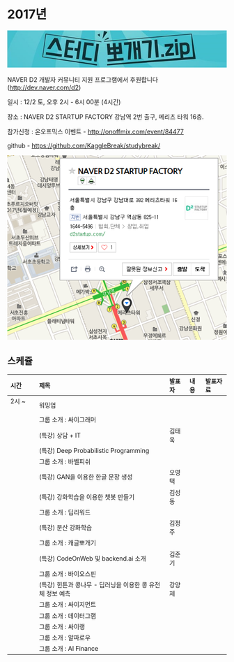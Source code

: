 # 2017년

![](img/title.jpg)

 NAVER D2 개발자 커뮤니티 지원 프로그램에서 후원합니다(http://dev.naver.com/d2)
 
 일시 : 12/2 토, 오후 2시 - 6시 00분 (4시간)
 
 장소 : NAVER D2 STARTUP FACTORY
       강남역 2번 출구, 메리츠 타워 16층.
 
 참가신청 : 온오프믹스 이벤트 - http://onoffmix.com/event/84477
 
 github - https://github.com/KaggleBreak/studybreak/
 
![](img/d2.png)

## 스케쥴

|    시간        |      제목                                | 발표자  |  내용   |   발표자료                                         |
|:---	        |:---	                                  |:---	    |:---	 |:---	|
|2시 ~         | 워밍업                         |   | |    |
|    | 그룹 소개 : 싸이그래머       |  | |  |
|    | (특강) 상담 + IT       | 김태욱 | |  |
|    | (특강) Deep Probabilistic Programming | |  |
|    | 그룹 소개 : 바벨피쉬       |  | |  |
|    | (특강) GAN을 이용한 한글 문장 생성       | 오영택 | |  |
|    | (특강) 강화학습을 이용한 챗봇 만들기 | 김성동 |  |
|    | 그룹 소개 : 딥리워드        |  | |  |
|    | (특강) 분산 강화학습       | 김정주 | |  |
|    | 그룹 소개 : 캐글뽀개기        |  | |  |
|    | (특강) CodeOnWeb 및 backend.ai 소개 | 김준기 | |  |
|    | 그룹 소개 : 바이오스핀        |  | |  |
|    | (특강) 힌튼과 콩나무 - 딥러닝을 이용한 콩 유전체 정보 예측 | 강양제 | |  |
|    | 그룹 소개 : 싸이지먼트        |  | |  |
|    | 그룹 소개 : 데이터그램        |  | |  |
|    | 그룹 소개 : 싸이랭        |  | |  |
|    | 그룹 소개 : 알파로우        |  | |  |
|    | 그룹 소개 : AI Finance        |  | |  |

